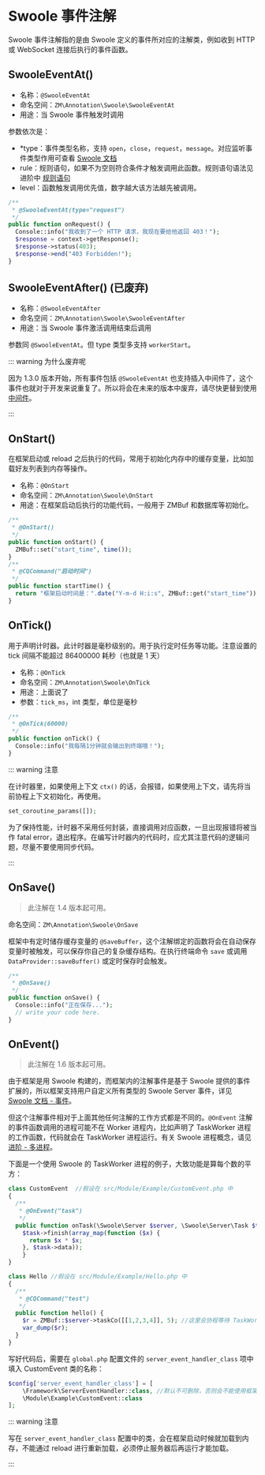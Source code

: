 # Swoole 事件注解

Swoole 事件注解指的是由 Swoole 定义的事件所对应的注解类，例如收到 HTTP 或 WebSocket 连接后执行的事件函数。

## SwooleEventAt()

- 名称：`@SwooleEventAt`
- 命名空间：`ZM\Annotation\Swoole\SwooleEventAt`
- 用途：当 Swoole 事件触发时调用

参数依次是：

- *type：事件类型名称，支持 `open`，`close`，`request`，`message`。对应监听事件类型作用可查看 [Swoole 文档](https://wiki.swoole.com/)
- rule：规则语句，如果不为空则符合条件才触发调用此函数。规则语句语法见进阶中 [规则语句](#规则语句)
- level：函数触发调用优先值，数字越大该方法越先被调用。

```php
/**
 * @SwooleEventAt(type="request")
 */
public function onRequest() {
  Console::info("我收到了一个 HTTP 请求，我现在要给他返回 403！");
  $response = context->getResponse();
  $response->status(403);
  $response->end("403 Forbidden!");
}
```

## SwooleEventAfter() (已废弃)

- 名称：`@SwooleEventAfter`
- 命名空间：`ZM\Annotation\Swoole\SwooleEventAfter`
- 用途：当 Swoole 事件激活调用结束后调用

参数同 `@SwooleEventAt`。但 type 类型多支持 `workerStart`。

::: warning 为什么废弃呢

因为 1.3.0 版本开始，所有事件包括 `@SwooleEventAt` 也支持插入中间件了，这个事件也就对于开发来说重复了。所以将会在未来的版本中废弃，请尽快更替到使用 [中间件](/guide/event/middleware.html)。

:::

## OnStart()

在框架启动或 reload 之后执行的代码，常用于初始化内存中的缓存变量，比如加载好友列表到内存等操作。

- 名称：`@OnStart`
- 命名空间：`ZM\Annotation\Swoole\OnStart`
- 用途：在框架启动后执行的功能代码，一般用于 ZMBuf 和数据库等初始化。

```php
/**
 * @OnStart()
 */
public function onStart() {
  ZMBuf::set("start_time", time());
}
/**
 * @CQCommand("启动时间")
 */
public function startTime() {
  return "框架启动时间是：".date("Y-m-d H:i:s", ZMBuf::get("start_time"));
}
```

## OnTick()

用于声明计时器。此计时器是毫秒级别的。用于执行定时任务等功能。注意设置的 tick 间隔不能超过 86400000 耗秒（也就是 1 天）

- 名称：`@OnTick`
- 命名空间：`ZM\Annotation\Swoole\OnTick`
- 用途：上面说了
- 参数：`tick_ms`，int 类型，单位是毫秒

```php
/**
 * @OnTick(60000)
 */
public function onTick() {
  Console::info("我每隔1分钟就会输出到终端哦！");
}
```

::: warning 注意

在计时器里，如果使用上下文 `ctx()` 的话，会报错，如果使用上下文，请先将当前协程上下文初始化，再使用。

```php
set_coroutine_params([]);
```

为了保持性能，计时器不采用任何封装，直接调用对应函数，一旦出现报错将被当作 fatal error，退出程序。在编写计时器内的代码时，应尤其注意代码的逻辑问题，尽量不要使用同步代码。

:::

## OnSave()

> 此注解在 1.4 版本起可用。

命名空间：`ZM\Annotation\Swoole\OnSave`

框架中有定时储存缓存变量的 `@SaveBuffer`，这个注解绑定的函数将会在自动保存变量时被触发，可以保存你自己的复杂缓存结构。在执行终端命令 `save` 或调用 `DataProvider::saveBuffer()` 或定时保存时会触发。

```php
/**
 * @OnSave()
 */
public function onSave() {
  Console::info("正在保存...");
  // write your code here.
}
```

## OnEvent()

> 此注解在 1.6 版本起可用。

由于框架是用 Swoole 构建的，而框架内的注解事件是基于 Swoole 提供的事件扩展的，所以框架支持用户自定义所有类型的 Swoole Server 事件，详见 [Swoole 文档 - 事件](https://wiki.swoole.com/#/server/events)。

但这个注解事件相对于上面其他任何注解的工作方式都是不同的。`@OnEvent` 注解的事件函数调用的进程可能不在 Worker 进程内，比如声明了 TaskWorker 进程的工作函数，代码就会在 TaskWorker 进程运行。有关 Swoole 进程概念，请见 [进阶 - 多进程](/advanced/multi-process.html)。

下面是一个使用 Swoole 的 TaskWorker 进程的例子，大致功能是算每个数的平方：

```php
class CustomEvent  //假设在 src/Module/Example/CustomEvent.php 中
{
  /**
   * @OnEvent("task")
   */
  public function onTask(\Swoole\Server $server, \Swoole\Server\Task $task) {
    $task->finish(array_map(function ($x) {
      return $x * $x; 
    }, $task->data));
	}
}

class Hello //假设在 src/Module/Example/Hello.php 中
{
  /**
   * @CQCommand("test")
   */
  public function hello() {
    $r = ZMBuf::$server->taskCo([[1,2,3,4]], 5); //这里会协程等待 TaskWorker 调用 finish
    var_dump($r);
  }
}
```

写好代码后，需要在 `global.php` 配置文件的 `server_event_handler_class` 项中填入 CustomEvent 类的名称：

```php
$config['server_event_handler_class'] = [
    \Framework\ServerEventHandler::class, //默认不可删除，否则会不能使用框架
   	\Module\Example\CustomEvent::class
];
```

::: warning 注意

写在 `server_event_handler_class` 配置中的类，会在框架启动时候就加载到内存，不能通过 reload 进行重新加载，必须停止服务器后再运行才能加载。

:::

